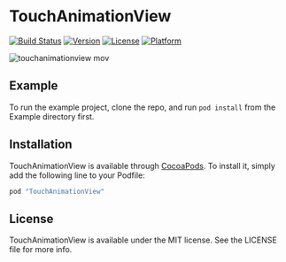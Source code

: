 # TouchAnimationView

[![Build Status](https://travis-ci.org/filmhomage/TouchAnimationView.svg?branch=master)](https://travis-ci.org/filmhomage/TouchAnimationView)
[![Version](https://img.shields.io/cocoapods/v/TouchAnimationView.svg?style=flat)](http://cocoapods.org/pods/TouchAnimationView)
[![License](https://img.shields.io/cocoapods/l/TouchAnimationView.svg?style=flat)](http://cocoapods.org/pods/TouchAnimationView)
[![Platform](https://img.shields.io/cocoapods/p/TouchAnimationView.svg?style=flat)](http://cocoapods.org/pods/TouchAnimationView)


![touchanimationview mov](https://user-images.githubusercontent.com/4126751/27257112-271bbc08-53cb-11e7-8fe7-5af40c9cf96d.gif)

## Example

To run the example project, clone the repo, and run `pod install` from the Example directory first.

## Installation

TouchAnimationView is available through [CocoaPods](http://cocoapods.org). To install
it, simply add the following line to your Podfile:

```ruby
pod "TouchAnimationView"
```

## License

TouchAnimationView is available under the MIT license. See the LICENSE file for more info.
